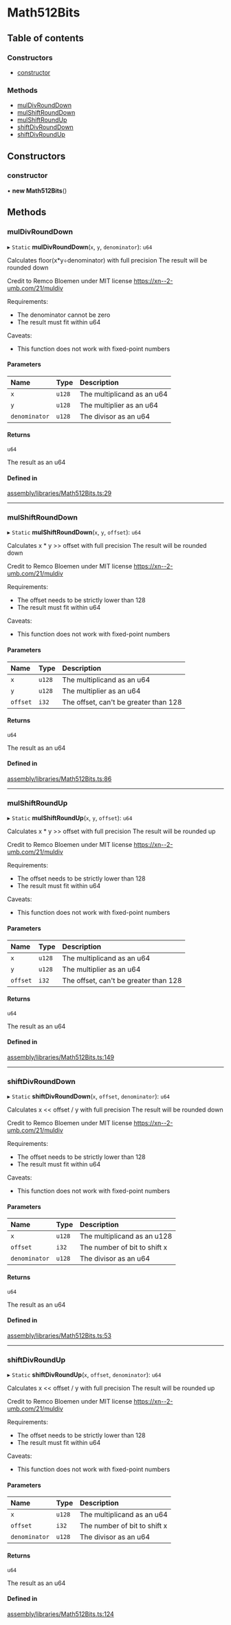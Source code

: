 # Math512Bits

## Table of contents

### Constructors

- [constructor](Math512Bits.md#constructor)

### Methods

- [mulDivRoundDown](Math512Bits.md#muldivrounddown)
- [mulShiftRoundDown](Math512Bits.md#mulshiftrounddown)
- [mulShiftRoundUp](Math512Bits.md#mulshiftroundup)
- [shiftDivRoundDown](Math512Bits.md#shiftdivrounddown)
- [shiftDivRoundUp](Math512Bits.md#shiftdivroundup)

## Constructors

### constructor

• **new Math512Bits**()

## Methods

### mulDivRoundDown

▸ `Static` **mulDivRoundDown**(`x`, `y`, `denominator`): `u64`

Calculates floor(x*y÷denominator) with full precision
The result will be rounded down

Credit to Remco Bloemen under MIT license https://xn--2-umb.com/21/muldiv

Requirements:
- The denominator cannot be zero
- The result must fit within u64

Caveats:
- This function does not work with fixed-point numbers

#### Parameters

| Name | Type | Description |
| :------ | :------ | :------ |
| `x` | `u128` | The multiplicand as an u64 |
| `y` | `u128` | The multiplier as an u64 |
| `denominator` | `u128` | The divisor as an u64 |

#### Returns

`u64`

The result as an u64

#### Defined in

[assembly/libraries/Math512Bits.ts:29](https://github.com/dusaprotocol/v2.1/blob/ec71883/assembly/libraries/Math512Bits.ts#L29)

___

### mulShiftRoundDown

▸ `Static` **mulShiftRoundDown**(`x`, `y`, `offset`): `u64`

Calculates x * y >> offset with full precision
The result will be rounded down

Credit to Remco Bloemen under MIT license https://xn--2-umb.com/21/muldiv

Requirements:
- The offset needs to be strictly lower than 128
- The result must fit within u64

Caveats:
- This function does not work with fixed-point numbers

#### Parameters

| Name | Type | Description |
| :------ | :------ | :------ |
| `x` | `u128` | The multiplicand as an u64 |
| `y` | `u128` | The multiplier as an u64 |
| `offset` | `i32` | The offset, can't be greater than 128 |

#### Returns

`u64`

The result as an u64

#### Defined in

[assembly/libraries/Math512Bits.ts:86](https://github.com/dusaprotocol/v2.1/blob/ec71883/assembly/libraries/Math512Bits.ts#L86)

___

### mulShiftRoundUp

▸ `Static` **mulShiftRoundUp**(`x`, `y`, `offset`): `u64`

Calculates x * y >> offset with full precision
The result will be rounded up

Credit to Remco Bloemen under MIT license https://xn--2-umb.com/21/muldiv

Requirements:
- The offset needs to be strictly lower than 128
- The result must fit within u64

Caveats:
- This function does not work with fixed-point numbers

#### Parameters

| Name | Type | Description |
| :------ | :------ | :------ |
| `x` | `u128` | The multiplicand as an u64 |
| `y` | `u128` | The multiplier as an u64 |
| `offset` | `i32` | The offset, can't be greater than 128 |

#### Returns

`u64`

The result as an u64

#### Defined in

[assembly/libraries/Math512Bits.ts:149](https://github.com/dusaprotocol/v2.1/blob/ec71883/assembly/libraries/Math512Bits.ts#L149)

___

### shiftDivRoundDown

▸ `Static` **shiftDivRoundDown**(`x`, `offset`, `denominator`): `u64`

Calculates x << offset / y with full precision
The result will be rounded down

Credit to Remco Bloemen under MIT license https://xn--2-umb.com/21/muldiv

Requirements:
- The offset needs to be strictly lower than 128
- The result must fit within u64

Caveats:
- This function does not work with fixed-point numbers

#### Parameters

| Name | Type | Description |
| :------ | :------ | :------ |
| `x` | `u128` | The multiplicand as an u128 |
| `offset` | `i32` | The number of bit to shift x |
| `denominator` | `u128` | The divisor as an u64 |

#### Returns

`u64`

The result as an u64

#### Defined in

[assembly/libraries/Math512Bits.ts:53](https://github.com/dusaprotocol/v2.1/blob/ec71883/assembly/libraries/Math512Bits.ts#L53)

___

### shiftDivRoundUp

▸ `Static` **shiftDivRoundUp**(`x`, `offset`, `denominator`): `u64`

Calculates x << offset / y with full precision
The result will be rounded up

Credit to Remco Bloemen under MIT license https://xn--2-umb.com/21/muldiv

Requirements:
- The offset needs to be strictly lower than 128
- The result must fit within u64

Caveats:
- This function does not work with fixed-point numbers

#### Parameters

| Name | Type | Description |
| :------ | :------ | :------ |
| `x` | `u128` | The multiplicand as an u64 |
| `offset` | `i32` | The number of bit to shift x |
| `denominator` | `u128` | The divisor as an u64 |

#### Returns

`u64`

The result as an u64

#### Defined in

[assembly/libraries/Math512Bits.ts:124](https://github.com/dusaprotocol/v2.1/blob/ec71883/assembly/libraries/Math512Bits.ts#L124)

